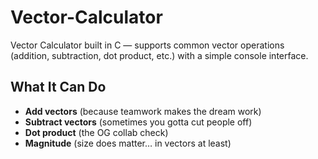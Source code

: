 # Vector-Calculator
Vector Calculator built in C — supports common vector operations (addition, subtraction, dot product, etc.) with a simple console interface.

## What It Can Do
-  **Add vectors** (because teamwork makes the dream work)  
-  **Subtract vectors** (sometimes you gotta cut people off)  
-  **Dot product** (the OG collab check)  
-  **Magnitude** (size does matter… in vectors at least)  



